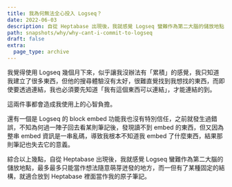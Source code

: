 ```yaml
---
title: 我為何無法全心投入 Logseq？
date: 2022-06-03
description: 自從 Heptabase 出現後，我就感覺 Logseq 蠻難作為第二大腦的儲放地點，最多最多只能當作想法隨意萌芽迸發的地方，而一但有了某種固定的結構，就適合放到 Heptabase 裡面當作我的原子筆記。
path: snapshots/why/why-cant-i-commit-to-logseq
draft: false
extra:
  page_type: archive
---
```


我覺得使用 Logseq 幾個月下來，似乎讓我沒辦法有「累積」的感覺，我只知道我建立了很多東西，但他的搜尋體驗沒有太好，很難直覺找到我想找的東西，而即使要透過連結，我也必須要先知道「我有這個東西可以連結」，才能連結的到。

這兩件事都會造成我使用上的心智負擔。

還有一個是 Logseq 的 block embed 功能我也沒有特別信任，之前就發生過錯誤，不知為何過一陣子回去看某則筆記後，發現讀不到 embed 的東西，但又因為整串 embed 資訊是一串亂碼，導致我根本不知道我 embed 了什麼東西，結果那則筆記也失去它的意義。

綜合以上幾點，自從 Heptabase 出現後，我就感覺 Logseq 蠻難作為第二大腦的儲放地點，最多最多只能當作想法隨意萌芽迸發的地方，而一但有了某種固定的結構，就適合放到 Heptabase 裡面當作我的原子筆記。
